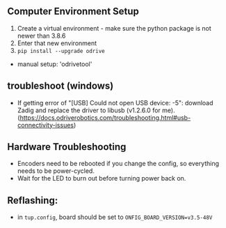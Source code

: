 ## Computer Environment Setup

1. Create a virtual environment - make sure the python package is not newer than 3.8.6
1. Enter that new environment
1. `pip install --upgrade odrive`

- manual setup: 'odrivetool'


## troubleshoot (windows)
- If getting error of "[USB] Could not open USB device: -5": download Zadig and replace the driver to libusb (v1.2.6.0 for me). (https://docs.odriverobotics.com/troubleshooting.html#usb-connectivity-issues)


## Hardware Troubleshooting
- Encoders need to be rebooted if you change the config, so everything needs to be power-cycled.
- Wait for the LED to burn out before turning power back on.


## Reflashing:
- in `tup.config`, board should be set to `ONFIG_BOARD_VERSION=v3.5-48V`
